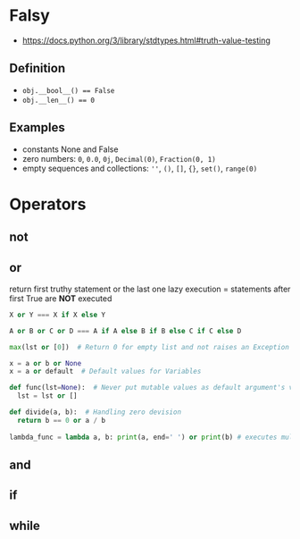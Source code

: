 # Falsy
* https://docs.python.org/3/library/stdtypes.html#truth-value-testing
## Definition

* `obj.__bool__() == False`
* `obj.__len__() == 0`

## Examples
* constants None and False
* zero numbers: `0`, `0.0`, `0j`, `Decimal(0)`, `Fraction(0, 1)`
* empty sequences and collections: `''`, `()`, `[]`, `{}`, `set()`, `range(0)`


# Operators
## not
## or
return first truthy statement or the last one
lazy execution = statements after first True are **NOT** executed
```python
X or Y === X if X else Y

A or B or C or D === A if A else B if B else C if C else D

max(lst or [0])  # Return 0 for empty list and not raises an Exception

x = a or b or None
x = a or default  # Default values for Variables

def func(lst=None):  # Never put mutable values as default argument's value
  lst = lst or []

def divide(a, b):  # Handling zero devision
  return b == 0 or a / b
  
lambda_func = lambda a, b: print(a, end=' ') or print(b) # executes multiple statements in lambda
````

## and
## if
## while
